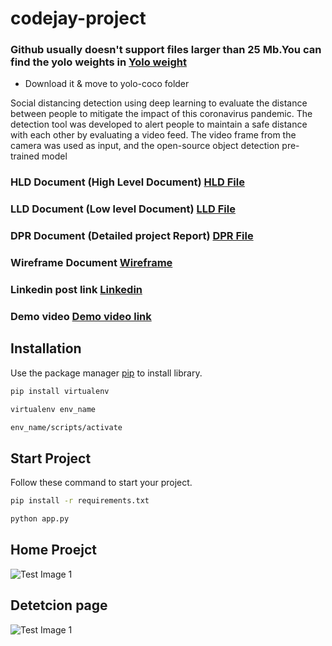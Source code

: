 # codejay-project

### Github usually doesn't support files larger than 25 Mb.You can find the yolo weights in [Yolo weight](https://drive.google.com/file/d/1QrGGrZl-K2z9IH410o9oeGvbKdIDjGIS/view?usp=sharing) 
* Download it & move to yolo-coco folder

Social distancing detection using deep learning to evaluate the distance between
people to mitigate the impact of this coronavirus pandemic. The detection tool
was developed to alert people to maintain a safe distance with each other by
evaluating a video feed. The video frame from the camera was used as input, and
the open-source object detection pre-trained model

### HLD Document (High Level Document) [HLD File](https://drive.google.com/file/d/10gd_V6mi0H4nYhZZ2P9zfwKZnORHKpe5/view?usp=sharing) 
### LLD Document (Low level Document) [LLD File](https://drive.google.com/file/d/1pzsKDnzJJVec8o_ycyIF9bgGvnLaC-Tg/view?usp=sharing) 
### DPR Document (Detailed project Report) [DPR File](https://drive.google.com/file/d/1xIrUNYM1EZKOETDqxAREByV5aVDiQ8bj/view?usp=sharing) 
### Wireframe Document [Wireframe](https://drive.google.com/file/d/1jbGRm7LvAOb2QQ-ZvcsKw7pCnjpE5aJT/view?usp=sharing)
### Linkedin post link [Linkedin](https://www.linkedin.com/posts/jayprakashbind_python-datascience-machinelearning-activity-6911237712205275136-Wrl1?utm_source=linkedin_share&utm_medium=member_desktop_web) 

### Demo video [Demo video link](https://drive.google.com/file/d/1_a3Cw4kAaGv1JTSOFcO0qkUqDIFFj0FZ/view?usp=sharing) 

## Installation

Use the package manager [pip](https://pip.pypa.io/en/stable/) to install library.

```bash
pip install virtualenv
```
```bash
virtualenv env_name
```
```bash
env_name/scripts/activate
```
## Start Project

Follow these command to start your project.

```bash
pip install -r requirements.txt
```
```bash
python app.py
```
## Home Proejct

![Test Image 1](https://github.com/codejay411/codejay-project/blob/main/Screenshot%20(118).png)

## Detetcion page

![Test Image 1](https://github.com/codejay411/codejay-project/blob/main/Screenshot%20(119).png)

